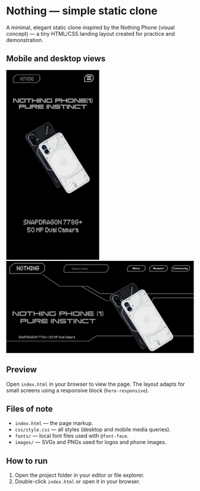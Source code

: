 # Nothing — simple static clone

A minimal, elegant static clone inspired by the Nothing Phone (visual concept) — a tiny HTML/CSS landing layout created for practice and demonstration.

## Mobile and desktop views

<img src="demo/mobile_view.png" alt="Mobile view of the page" width="250">
<img src="demo/window_view.png" alt="Desktop view of the page" width="600">

## Preview

Open `index.html` in your browser to view the page. The layout adapts for small screens using a responsive block (`hero-responsive`).



## Files of note

- `index.html` — the page markup.
- `css/style.css` — all styles (desktop and mobile media queries).
- `fonts/` — local font files used with `@font-face`.
- `images/` — SVGs and PNGs used for logos and phone images.

## How to run

1. Open the project folder in your editor or file explorer.
2. Double-click `index.html` or open it in your browser.